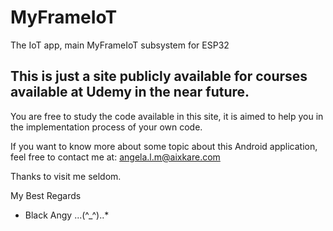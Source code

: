 # MyFrameIoT
The IoT app, main MyFrameIoT subsystem for ESP32

## This is just a site publicly available for courses available at Udemy in the near future.

You are free to study the code available in this site, it is aimed to help you in the implementation process of your own code.

If you want to know more about some topic about this Android application, feel free to contact me at: angela.l.m@aixkare.com

Thanks to visit me seldom.

My Best Regards 
- Black Angy  ...(^_^)..*
